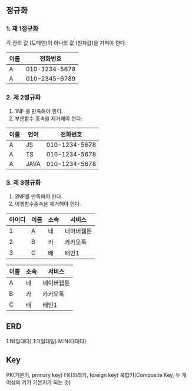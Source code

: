 ## 정규화
### 1. 제 1정규화
각 칸의 값 (도메인)이 하나의 값 (원자값)을 가져야 한다.

|이름|전화번호|
|---|----|
|A|010-1234-5678|
|A|010-2345-6789|

### 2. 제 2정규화
1) 1NF 를 만족해야 한다.
2) 부분함수 종속을 제거해야 한다.
   
|이름|언어|전화번호|
|---|---|----|
|A|JS|010-1234-5678|
|A|TS|010-1234-5678|
|A|JAVA|010-1234-5678|

### 3. 제 3정규화
1) 2NF를 만족해야 한다.
2) 이행함수종속을 제거해야 한다.

|아이디|이름|소속|서비스|
|---|---|---|----|
|1|A|네|네이버웹툰|
|2|B|카|카카오톡|
|3|C|배|배민1|

|이름|소속|서비스|
|---|---|---|
|A|네|네이버웹툰|
|B|카|카카오톡|
|C|배|배민1|

## ERD
1:N(일대다)
1:1(일대일)
M:N(다대다)

## Key
PK(기본키, primary key)
FK(외래키, foreign key)
복합키(Composite Key, 두 개 이상의 키가 기본키가 되는 것)
